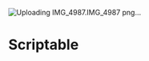 ![Uploading IMG_4987.![IMG_4987](https://github.com/xoDeinemudda/Scriptable/assets/124703816/34ecbda2-6261-41d7-aaf0-49dbd3205f7a)
png…]()
# Scriptable
